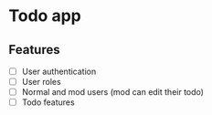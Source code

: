 # Todo app

## Features

- [ ] User authentication
- [ ] User roles
- [ ] Normal and mod users (mod can edit their todo)
- [ ] Todo features
